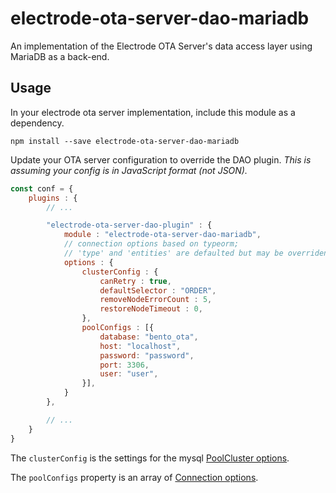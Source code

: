 # electrode-ota-server-dao-mariadb
An implementation of the Electrode OTA Server's data access layer using MariaDB as a back-end.

## Usage
In your electrode ota server implementation, include this module as a dependency.

```
npm install --save electrode-ota-server-dao-mariadb
```

Update your OTA server configuration to override the DAO plugin.  *This is assuming your config is in JavaScript format (not JSON).*

```JavaScript
const conf = {
    plugins : {
        // ...

        "electrode-ota-server-dao-plugin" : {
            module : "electrode-ota-server-dao-mariadb",
            // connection options based on typeorm;
            // 'type' and 'entities' are defaulted but may be overriden
            options : {
                clusterConfig : {
                    canRetry : true,
                    defaultSelector : "ORDER",
                    removeNodeErrorCount : 5,
                    restoreNodeTimeout : 0,
                },
                poolConfigs : [{
                    database: "bento_ota",
                    host: "localhost",
                    password: "password",
                    port: 3306,
                    user: "user",
                }],            
            }
        },

        // ...
    }
}
```

The ```clusterConfig``` is the settings for the mysql [PoolCluster options](https://github.com/mysqljs/mysql#poolcluster-options).

The ```poolConfigs``` property is an array of [Connection options](https://github.com/mysqljs/mysql#connection-options).
